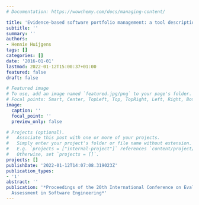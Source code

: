 ```yaml
---
# Documentation: https://wowchemy.com/docs/managing-content/

title: 'Evidence-based software portfolio management: a tool description and evaluation'
subtitle: ''
summary: ''
authors:
- Hennie Huijgens
tags: []
categories: []
date: '2016-01-01'
lastmod: 2022-01-12T15:00:37+01:00
featured: false
draft: false

# Featured image
# To use, add an image named `featured.jpg/png` to your page's folder.
# Focal points: Smart, Center, TopLeft, Top, TopRight, Left, Right, BottomLeft, Bottom, BottomRight.
image:
  caption: ''
  focal_point: ''
  preview_only: false

# Projects (optional).
#   Associate this post with one or more of your projects.
#   Simply enter your project's folder or file name without extension.
#   E.g. `projects = ["internal-project"]` references `content/project/deep-learning/index.md`.
#   Otherwise, set `projects = []`.
projects: []
publishDate: '2022-01-12T14:07:08.319023Z'
publication_types:
- '1'
abstract: ''
publication: '*Proceedings of the 20th International Conference on Evaluation and
  Assessment in Software Engineering*'
---
```

